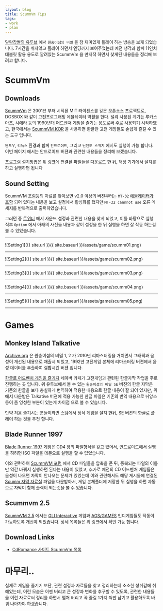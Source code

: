 ```yaml
---
layout: blog
title: ScummVm Tips
tags: 
- work
- plan
---
```


[말랑찹쌀의 유투브](https://youtu.be/-ZVCGJZweb4) 에서 `원숭이섬의 비밀` 을 참 재미있게 플레이 하는 방송을 보게 되었습니다. 7시간을 쉬지않고 플레이 하면서 엔딩까지 보여주었는데 예전 생각과 함께 11인치 태블릿 활용 용도로 깔려있는 ScummVm 을 만지작 하면서 찾게된 내용들을 정리해 보려고 합니다.

# ScummVm 

## Downloads

[ScummVm](https://github.com/scummvm/scummvm) 은 2001년 부터 시작된 MIT 라이센스를 갖은 오픈소스 프로젝트로, DOSBOX 와 같이 고전프로그래밍 에뮬레이터 역활을 한다. 널리 사용된 계기는 루카스아츠, 시에라 등의 1990년대 어드벤쳐 게임을 즐기는 용도로써 주로 사용되기 시작하였고, 한국에서는 [ScummVM KOR](https://github.com/nuridol/scummvm-kor/releases/tag/2.1.0) 을 사용하면 한글판 고전 게임들도 손쉽게 즐길 수 있는 도구 입니다.

`윈도우`, `리눅스` 환경과 함께 `안드로이드`, 그리고 `닌텐도 스위치` 에서도 실행이 가능 합니다. 이번 페이지 에서는 안드로이드 버젼과 관련한 내용들을 정리해 보겠습니다.

프로그램 설치방법은 위 링크에 연결된 파일들을 다운로드 한 뒤, 해당 기기에서 설치를 하고 실행하면 됩니다

## Sound Setting

ScummVM 포럼등의 자료를 찾아보면 v2.0 이상의 버젼부터는 `MT-32` [에뮬레이터가 포함](https://docs.scummvm.org/en/latest/advanced_topics/understand_audio.html) 되어 있다는 내용을 보고 설정에서 활성화를 했지만 `MT-32 cannnot use` 오류 메세지를 반복적으로 출력하였습니다.

그러던 중 [트위터](https://twitter.com/angbffff/status/1326013787791523840) 에서 사운드 설정과 관련한 내용을 찾게 되었고, 이를 바탕으로 실행 직후 `Option` 에서 아래의 사진들 내용과 같이 설정을 한 뒤 실행을 하면 잘 작동 하는걸 볼 수 있었습니다.

<hr>

![Setting1]({{ site.url }}{{ site.baseurl }}/assets/game/scumm01.png)

<hr>

![Setting2]({{ site.url }}{{ site.baseurl }}/assets/game/scumm02.png)

<hr>

![Setting3]({{ site.url }}{{ site.baseurl }}/assets/game/scumm03.png)

<hr>

![Setting4]({{ site.url }}{{ site.baseurl }}/assets/game/scumm04.png)

<hr>

![Setting5]({{ site.url }}{{ site.baseurl }}/assets/game/scumm05.png)

<hr>

# Games

## Monkey Island Talkative

[Archive.org](https://archive.org/details/monkeyisland1and2ute) 은 원숭이섬의 비밀 1, 2 가 2010년 리마스터링을 거치면서 그래픽과 음성이 개선된 내용으로 재출시 되었고, 1992년 고전게임 본체에 리마스터링 버젼에서 음성 데이터를 추출하여 결합시킨 버젼 입니다.

[한글로 어드벤처 게임을 즐기자](https://cafe.naver.com/koreaadv/1534) 네이버 카페가 고전게임과 관련된 한글자막 작업을 주로 진행하는 곳 입니다. 위 유투브에서 볼 수 있는 `원숭이섬의 비밀 SE` 버젼의 한글 자막은 기존의 한글을 보다 충실하게 번역하여 적용한 내용으로 한글 내용이 잘 되어 있지만, 위에서 다운받은 Talkative 버젼에 적용 가능한 한글 파일은 기존의 번역 내용으로 뉘앙스 등이 좀 엉성한 부분이 있는게 차이점 으로 볼 수 있습니다.

만약 처음 즐기시는 분들이라면 스팀에서 정식 게임을 설치 한뒤, SE 버젼의 한글로 플레이 하는 것을 추천 합니다.

## Blade Runner 1997

[Blade Runner 1997](https://abandonwaregames.net/game/blade-runner) 게임은 CD4 장의 파일형식을 갖고 있어서, 안드로이드에서 실행을 하려면 ISO 파일을 데몬으로 실행을 할 수 없었습니다. 

이와 관련하여 [ScummVM 포럼](https://forums.scummvm.org/viewtopic.php?t=14900) 에서 CD 파일들을 압축을 푼 뒤, 중복되는 파일의 이름만 약간 바꿔서 실행하면 된다는 내용이 있었고, 추가로 예전의 CD 어드벤처 게임들은 음성이 나오면 자막이 안나오는 문제가 있었는데 이와 관련해서도 해당 게시물에 연결된 [Scumm 자막 자료실](https://www.scummvm.org/games/#addons-bladerunner) 파일을 다운받아서, 게임 본체폴더에 저장한 뒤 실행을 하면 자동으로 자막이 함께 출력이 되는것을 볼 수 있습니다.

## Scummvm 2.5

[ScummVM 2.5](https://gamingretro.co.uk/scummvm-celebrates-20-years-with-big-update/) 에서는 [GLI Interactive](https://wiki.scummvm.org/index.php?title=Glk/Glulxe) 게임과 [AGS/GAMES](https://wiki.scummvm.org/index.php?title=AGS/Games) 인디게임들도 작동이 가능하도록 개선이 되었습니다. 상세 목록들은 위 링크에서 확인 가능 합니다.

## Download Links
- [CdRomance 사이트 ScummVm 목록](https://cdromance.com/scummvm/)

# 마무리..

실제로 게임을 즐기기 보단, 관련 설정과 자료들을 찾고 정리하는데 소소한 성취감에 취해있는데, 이런 모습은 이젠 버리고 큰 성장과 변화를 추구할 수 있도록, 관련한 내용들을 이런 자료료써 정리를 하면서 떨쳐 버리고 꼭 즐길 1가지 씩만 남기고 활용하도록 바꿔 나아가야 하겠습니다.